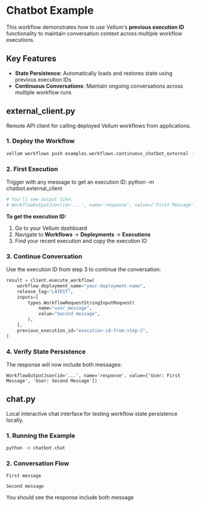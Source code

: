 # Chatbot Example

This workflow demonstrates how to use Vellum's **previous execution ID** functionality to maintain conversation context across multiple workflow executions.

## Key Features

- **State Persistence**: Automatically loads and restores state using previous execution IDs
- **Continuous Conversations**: Maintain ongoing conversations across multiple workflow runs


## external_client.py

Remote API client for calling deployed Vellum workflows from applications.

### 1. Deploy the Workflow
```bash
vellum workflows push examples.workflows.continuous_chatbot_external --deploy
```

### 2. First Execution
Trigger with any message to get an execution ID:
python -m chatbot.external_client
```bash
# You'll see output like:
# WorkflowOutputJson(id='...', name='response', value=['First Message'])
```

**To get the execution ID:**
1. Go to your Vellum dashboard
2. Navigate to **Workflows** → **Deployments** → **Executions**
3. Find your recent execution and copy the execution ID

### 3. Continue Conversation
Use the execution ID from step 3 to continue the conversation:
```python
result = client.execute_workflow(
    workflow_deployment_name="your-deployment-name",
    release_tag="LATEST",
    inputs=[
        types.WorkflowRequestStringInputRequest(
            name="user_message",
            value="Second message",
        ),
    ],
    previous_execution_id="execution-id-from-step-2",
)
```

### 4. Verify State Persistence
The response will now include both messages:
```
WorkflowOutputJson(id='...', name='response', value=['User: First Message', 'User: Second Message'])
```

## chat.py

Local interactive chat interface for testing workflow state persistence locally.

### 1. Running the Example

```bash
python -m chatbot.chat
```

### 2. Conversation Flow

```
First message
```

```
Second message
```

You should see the response include both message
